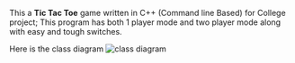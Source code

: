 This a **Tic Tac Toe** game written in C++ (Command line Based) for College project;
This program has both 1 player mode and two player mode along with easy and tough switches.

Here is the class diagram
![class diagram](https://github.com/vikas-0/Tic-Tac-Toe/blob/master/src/Overview.jpg?raw=true)
